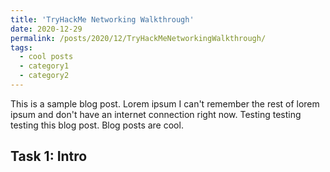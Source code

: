 ```yaml
---
title: 'TryHackMe Networking Walkthrough'
date: 2020-12-29
permalink: /posts/2020/12/TryHackMeNetworkingWalkthrough/
tags:
  - cool posts
  - category1
  - category2
---
```


This is a sample blog post. Lorem ipsum I can't remember the rest of lorem ipsum and don't have an internet connection right now. Testing testing testing this blog post. Blog posts are cool.

Task 1: Intro 
------
